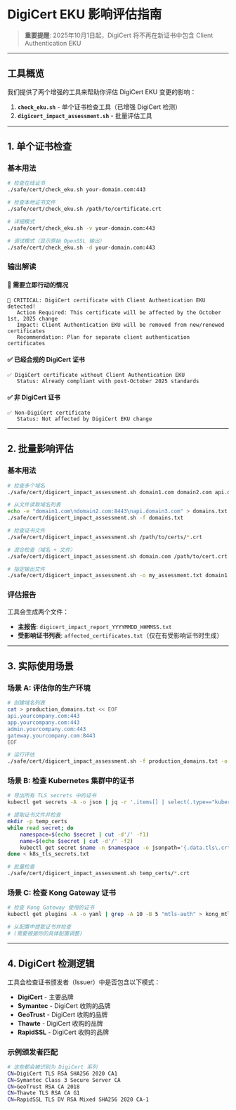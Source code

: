 # **DigiCert EKU 影响评估指南**

> **重要提醒**: 2025年10月1日起，DigiCert 将不再在新证书中包含 Client Authentication EKU

---

## **工具概览**

我们提供了两个增强的工具来帮助你评估 DigiCert EKU 变更的影响：

1. **`check_eku.sh`** - 单个证书检查工具（已增强 DigiCert 检测）
2. **`digicert_impact_assessment.sh`** - 批量评估工具

---

## **1. 单个证书检查**

### **基本用法**

```bash
# 检查在线证书
./safe/cert/check_eku.sh your-domain.com:443

# 检查本地证书文件
./safe/cert/check_eku.sh /path/to/certificate.crt

# 详细模式
./safe/cert/check_eku.sh -v your-domain.com:443

# 调试模式（显示原始 OpenSSL 输出）
./safe/cert/check_eku.sh -d your-domain.com:443
```

### **输出解读**

#### **🚨 需要立即行动的情况**
```
🚨 CRITICAL: DigiCert certificate with Client Authentication EKU detected!
   Action Required: This certificate will be affected by the October 1st, 2025 change
   Impact: Client Authentication EKU will be removed from new/renewed certificates
   Recommendation: Plan for separate client authentication certificates
```

#### **✅ 已经合规的 DigiCert 证书**
```
✅ DigiCert certificate without Client Authentication EKU
   Status: Already compliant with post-October 2025 standards
```

#### **✅ 非 DigiCert 证书**
```
✅ Non-DigiCert certificate
   Status: Not affected by DigiCert EKU change
```

---

## **2. 批量影响评估**

### **基本用法**

```bash
# 检查多个域名
./safe/cert/digicert_impact_assessment.sh domain1.com domain2.com api.domain3.com

# 从文件读取域名列表
echo -e "domain1.com\ndomain2.com:8443\napi.domain3.com" > domains.txt
./safe/cert/digicert_impact_assessment.sh -f domains.txt

# 检查证书文件
./safe/cert/digicert_impact_assessment.sh /path/to/certs/*.crt

# 混合检查（域名 + 文件）
./safe/cert/digicert_impact_assessment.sh domain.com /path/to/cert.crt

# 指定输出文件
./safe/cert/digicert_impact_assessment.sh -o my_assessment.txt domain1.com domain2.com
```

### **评估报告**

工具会生成两个文件：
- **主报告**: `digicert_impact_report_YYYYMMDD_HHMMSS.txt`
- **受影响证书列表**: `affected_certificates.txt`（仅在有受影响证书时生成）

---

## **3. 实际使用场景**

### **场景 A: 评估你的生产环境**

```bash
# 创建域名列表
cat > production_domains.txt << EOF
api.yourcompany.com:443
app.yourcompany.com:443
admin.yourcompany.com:443
gateway.yourcompany.com:8443
EOF

# 运行评估
./safe/cert/digicert_impact_assessment.sh -f production_domains.txt -o prod_assessment.txt
```

### **场景 B: 检查 Kubernetes 集群中的证书**

```bash
# 导出所有 TLS secrets 中的证书
kubectl get secrets -A -o json | jq -r '.items[] | select(.type=="kubernetes.io/tls") | "\(.metadata.namespace)/\(.metadata.name)"' > k8s_tls_secrets.txt

# 提取证书文件并检查
mkdir -p temp_certs
while read secret; do
    namespace=$(echo $secret | cut -d'/' -f1)
    name=$(echo $secret | cut -d'/' -f2)
    kubectl get secret $name -n $namespace -o jsonpath='{.data.tls\.crt}' | base64 -d > temp_certs/${namespace}_${name}.crt
done < k8s_tls_secrets.txt

# 批量检查
./safe/cert/digicert_impact_assessment.sh temp_certs/*.crt
```

### **场景 C: 检查 Kong Gateway 证书**

```bash
# 检查 Kong Gateway 使用的证书
kubectl get plugins -A -o yaml | grep -A 10 -B 5 "mtls-auth" > kong_mtls_config.yaml

# 从配置中提取证书并检查
# (需要根据你的具体配置调整)
```

---

## **4. DigiCert 检测逻辑**

工具会检查证书颁发者（Issuer）中是否包含以下模式：

- **DigiCert** - 主要品牌
- **Symantec** - DigiCert 收购的品牌
- **GeoTrust** - DigiCert 收购的品牌  
- **Thawte** - DigiCert 收购的品牌
- **RapidSSL** - DigiCert 收购的品牌

### **示例颁发者匹配**

```bash
# 这些都会被识别为 DigiCert 系列
CN=DigiCert TLS RSA SHA256 2020 CA1
CN=Symantec Class 3 Secure Server CA
CN=GeoTrust RSA CA 2018
CN=Thawte TLS RSA CA G1
CN=RapidSSL TLS DV RSA Mixed SHA256 2020 CA-1